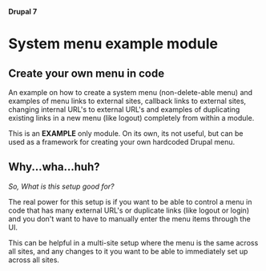 **Drupal 7**

# System menu example module

## Create your own menu in code

An example on how to create a system menu (non-delete-able menu) and examples of menu links to external sites, callback links to external sites, changing internal URL's to external URL's and examples of duplicating existing links in a new menu (like logout) completely from within a module.

This is an **EXAMPLE** only module. On its own, its not useful, but can be used as a framework for creating your own hardcoded Drupal menu.

## Why...wha...huh?

_So, What is this setup good for?_
 
The real power for this setup is if you want to be able to control a menu in code that has many external URL's or duplicate links (like logout or login) and you don't want to have to manually enter the menu items through the UI. 

This can be helpful in a multi-site setup where the menu is the same across all sites, and any changes to it you want to be able to immediately set up across all sites.

